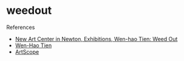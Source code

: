 # weedout


References
* [New Art Center in Newton, Exhibitions,  Wen-hao Tien: Weed Out](https://www.newartcenter.org/galleries/exhibit.aspx?id=1113)
* [Wen-Hao Tien](https://www.wenhaotien.com/weed-out/)
* [ArtScope](https://artscopemagazine.com/2017/08/weeding-out-the-obvious-wen-hao-tien-in-newton/)

